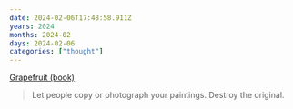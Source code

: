 ```yaml
---
date: 2024-02-06T17:48:58.911Z
years: 2024
months: 2024-02
days: 2024-02-06
categories: ["thought"]
---
```

[Grapefruit (book)](https://en.m.wikipedia.org/wiki/Grapefruit_(book))

> Let people copy or photograph your paintings. Destroy the original.
